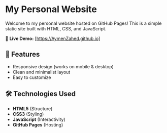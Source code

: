 # My Personal Website

Welcome to my personal website hosted on GitHub Pages! This is a simple static site built with HTML, CSS, and JavaScript.

🔗 **Live Demo:** [https://AymenZahed.github.io]

## 🚀 Features
- Responsive design (works on mobile & desktop)
- Clean and minimalist layout
- Easy to customize

## 🛠️ Technologies Used
- **HTML5** (Structure)
- **CSS3** (Styling)
- **JavaScript** (Interactivity)
- **GitHub Pages** (Hosting)
